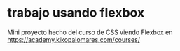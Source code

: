 # trabajo usando flexbox
Mini proyecto hecho del curso de CSS viendo Flexbox en https://academy.kikopalomares.com/courses/ 
